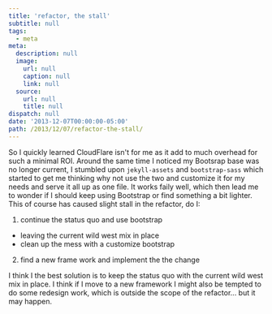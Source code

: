 ```yaml
---
title: 'refactor, the stall'
subtitle: null
tags:
  - meta
meta:
  description: null
  image:
    url: null
    caption: null
    link: null
  source:
    url: null
    title: null
dispatch: null
date: '2013-12-07T00:00:00-05:00'
path: /2013/12/07/refactor-the-stall/
---
```


So I quickly learned CloudFlare isn't for me as it add to much overhead for such a minimal ROI. Around the same time I noticed my Bootsrap base was no longer current, I stumbled upon `jekyll-assets` and `bootstrap-sass` which started to get me thinking why not use the two and customize it for my needs and serve it all up as one file. It works faily well, which then lead me to wonder if I should keep using Bootstrap or find something a bit lighter. This of course has caused slight stall in the refactor, do I:

 1. continue the status quo and use bootstrap
  * leaving the current wild west mix in place
  * clean up the mess with a customize bootstrap
 2. find a new frame work and implement the the change


 I think I the best solution is to keep the status quo with the current wild west mix in place. I think if I move to a new framework I might also be tempted to do some redesign work, which is outside the scope of the refactor... but it may happen.

